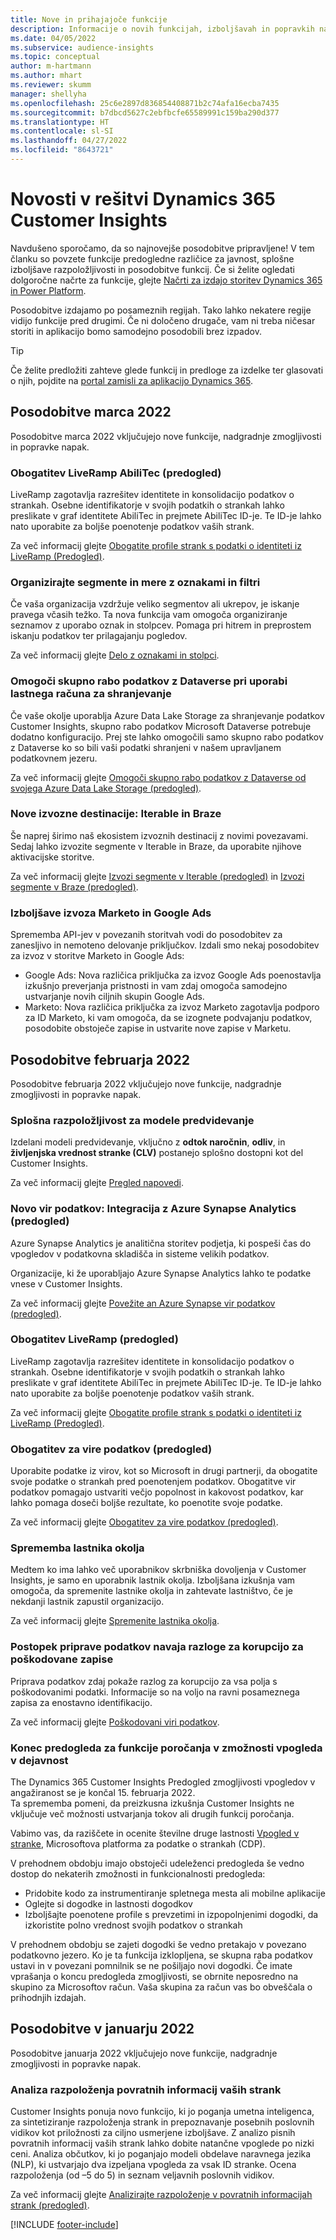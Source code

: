 ```yaml
---
title: Nove in prihajajoče funkcije
description: Informacije o novih funkcijah, izboljšavah in popravkih napak.
ms.date: 04/05/2022
ms.subservice: audience-insights
ms.topic: conceptual
author: m-hartmann
ms.author: mhart
ms.reviewer: skumm
manager: shellyha
ms.openlocfilehash: 25c6e2897d836854408871b2c74afa16ecba7435
ms.sourcegitcommit: b7dbcd5627c2ebfbcfe65589991c159ba290d377
ms.translationtype: HT
ms.contentlocale: sl-SI
ms.lasthandoff: 04/27/2022
ms.locfileid: "8643721"
---
```

# <a name="whats-new-in-dynamics-365-customer-insights"></a>Novosti v rešitvi Dynamics 365 Customer Insights

Navdušeno sporočamo, da so najnovejše posodobitve pripravljene! V tem članku so povzete funkcije predogledne različice za javnost, splošne izboljšave razpoložljivosti in posodobitve funkcij. Če si želite ogledati dolgoročne načrte za funkcije, glejte [Načrti za izdajo storitev Dynamics 365 in Power Platform](/dynamics365/release-plans/).

Posodobitve izdajamo po posameznih regijah. Tako lahko nekatere regije vidijo funkcije pred drugimi. Če ni določeno drugače, vam ni treba ničesar storiti in aplikacijo bomo samodejno posodobili brez izpadov.

> [!TIP]
> Če želite predložiti zahteve glede funkcij in predloge za izdelke ter glasovati o njih, pojdite na [portal zamisli za aplikacijo Dynamics 365](https://experience.dynamics.com/ideas/categories/?forum=79a8c474-4e35-e911-a971-000d3a4f3343&forumName=Dynamics%20365%20Customer%20Insights).


## <a name="march-2022-updates"></a>Posodobitve marca 2022

Posodobitve marca 2022 vključujejo nove funkcije, nadgradnje zmogljivosti in popravke napak.

### <a name="liveramp-abilitec-enrichment-preview"></a>Obogatitev LiveRamp AbiliTec (predogled)

LiveRamp zagotavlja razrešitev identitete in konsolidacijo podatkov o strankah. Osebne identifikatorje v svojih podatkih o strankah lahko preslikate v graf identitete AbiliTec in prejmete AbiliTec ID-je. Te ID-je lahko nato uporabite za boljše poenotenje podatkov vaših strank.

Za več informacij glejte [Obogatite profile strank s podatki o identiteti iz LiveRamp (Predogled)](enrichment-liveramp.md).

### <a name="organize-segments-and-measures-with-tags-and-filters"></a>Organizirajte segmente in mere z oznakami in filtri
Če vaša organizacija vzdržuje veliko segmentov ali ukrepov, je iskanje pravega včasih težko. Ta nova funkcija vam omogoča organiziranje seznamov z uporabo oznak in stolpcev. Pomaga pri hitrem in preprostem iskanju podatkov ter prilagajanju pogledov.

Za več informacij glejte [Delo z oznakami in stolpci](work-with-tags-columns.md).

### <a name="enable-data-sharing-with-dataverse-when-using-your-own-storage-account"></a>Omogoči skupno rabo podatkov z Dataverse pri uporabi lastnega računa za shranjevanje

Če vaše okolje uporablja Azure Data Lake Storage za shranjevanje podatkov Customer Insights, skupno rabo podatkov Microsoft Dataverse potrebuje dodatno konfiguracijo.
Prej ste lahko omogočili samo skupno rabo podatkov z Dataverse ko so bili vaši podatki shranjeni v našem upravljanem podatkovnem jezeru. 

Za več informacij glejte [Omogoči skupno rabo podatkov z Dataverse od svojega Azure Data Lake Storage (predogled)](manage-environments.md#enable-data-sharing-with-dataverse-from-your-own-azure-data-lake-storage-preview).

### <a name="new-export-destinations-iterable-and-braze"></a>Nove izvozne destinacije: Iterable in Braze

Še naprej širimo naš ekosistem izvoznih destinacij z novimi povezavami. Sedaj lahko izvozite segmente v Iterable in Braze, da uporabite njihove aktivacijske storitve.

Za več informacij glejte [Izvozi segmente v Iterable (predogled)](export-iterable.md) in [Izvozi segmente v Braze (predogled)](export-braze.md).

### <a name="improvements-to-marketo-and-google-ads-export"></a>Izboljšave izvoza Marketo in Google Ads

Sprememba API-jev v povezanih storitvah vodi do posodobitev za zanesljivo in nemoteno delovanje priključkov. Izdali smo nekaj posodobitev za izvoz v storitve Marketo in Google Ads:

- Google Ads: Nova različica priključka za izvoz Google Ads poenostavlja izkušnjo preverjanja pristnosti in vam zdaj omogoča samodejno ustvarjanje novih ciljnih skupin Google Ads. 
- Marketo: Nova različica priključka za izvoz Marketo zagotavlja podporo za ID Marketo, ki vam omogoča, da se izognete podvajanju podatkov, posodobite obstoječe zapise in ustvarite nove zapise v Marketu. 


## <a name="february-2022-updates"></a>Posodobitve februarja 2022

Posodobitve februarja 2022 vključujejo nove funkcije, nadgradnje zmogljivosti in popravke napak.

### <a name="general-availability-for-prediction-models"></a>Splošna razpoložljivost za modele predvidevanje

Izdelani modeli predvidevanje, vključno z **odtok naročnin**, **odliv**, in **življenjska vrednost stranke (CLV)** postanejo splošno dostopni kot del Customer Insights. 

Za več informacij glejte [Pregled napovedi](predictions-overview.md).

### <a name="new-data-source-integration-with-azure-synapse-analytics-preview"></a>Novo vir podatkov: Integracija z Azure Synapse Analytics (predogled)

Azure Synapse Analytics je analitična storitev podjetja, ki pospeši čas do vpogledov v podatkovna skladišča in sisteme velikih podatkov.

Organizacije, ki že uporabljajo Azure Synapse Analytics lahko te podatke vnese v Customer Insights. 

Za več informacij glejte [Povežite an Azure Synapse vir podatkov (predogled)](connect-synapse.md).

### <a name="liveramp-enrichment-preview"></a>Obogatitev LiveRamp (predogled)

LiveRamp zagotavlja razrešitev identitete in konsolidacijo podatkov o strankah. Osebne identifikatorje v svojih podatkih o strankah lahko preslikate v graf identitete AbiliTec in prejmete AbiliTec ID-je. Te ID-je lahko nato uporabite za boljše poenotenje podatkov vaših strank.

Za več informacij glejte [Obogatite profile strank s podatki o identiteti iz LiveRamp (Predogled)](enrichment-liveramp.md).

### <a name="enrichment-for-data-sources-preview"></a>Obogatitev za vire podatkov (predogled)

Uporabite podatke iz virov, kot so Microsoft in drugi partnerji, da obogatite svoje podatke o strankah pred poenotenjem podatkov. Obogatitve vir podatkov pomagajo ustvariti večjo popolnost in kakovost podatkov, kar lahko pomaga doseči boljše rezultate, ko poenotite svoje podatke.

Za več informacij glejte [Obogatitev za vire podatkov (predogled)](data-sources-enrichment.md).

### <a name="change-owner-of-environment"></a>Sprememba lastnika okolja

Medtem ko ima lahko več uporabnikov skrbniška dovoljenja v Customer Insights, je samo en uporabnik lastnik okolja. Izboljšana izkušnja vam omogoča, da spremenite lastnike okolja in zahtevate lastništvo, če je nekdanji lastnik zapustil organizacijo. 

Za več informacij glejte [Spremenite lastnika okolja](manage-environments.md#change-the-owner-of-an-environment).

### <a name="data-preparation-process-lists-corruption-reason-for-corrupted-records"></a>Postopek priprave podatkov navaja razloge za korupcijo za poškodovane zapise

Priprava podatkov zdaj pokaže razlog za korupcijo za vsa polja s poškodovanimi podatki. Informacije so na voljo na ravni posameznega zapisa za enostavno identifikacijo. 

Za več informacij glejte [Poškodovani viri podatkov](entities.md#corrupted-data-sources).

### <a name="end-of-preview-for-reporting-features-in-the-engagement-insights-capability"></a>Konec predogleda za funkcije poročanja v zmožnosti vpogleda v dejavnost

The Dynamics 365 Customer Insights Predogled zmogljivosti vpogledov v angažiranost se je končal 15. februarja 2022.  
Ta sprememba pomeni, da preizkusna izkušnja Customer Insights ne vključuje več možnosti ustvarjanja tokov ali drugih funkcij poročanja.

Vabimo vas, da raziščete in ocenite številne druge lastnosti [Vpogled v stranke](https://dynamics.microsoft.com/ai/customer-insights/), Microsoftova platforma za podatke o strankah (CDP).    
 
V prehodnem obdobju imajo obstoječi udeleženci predogleda še vedno dostop do nekaterih zmožnosti in funkcionalnosti predogleda:

- Pridobite kodo za instrumentiranje spletnega mesta ali mobilne aplikacije 
- Oglejte si dogodke in lastnosti dogodkov 
- Izboljšajte poenotene profile s prevzetimi in izpopolnjenimi dogodki, da izkoristite polno vrednost svojih podatkov o strankah
  
V prehodnem obdobju se zajeti dogodki še vedno pretakajo v povezano podatkovno jezero. Ko je ta funkcija izklopljena, se skupna raba podatkov ustavi in v povezani pomnilnik se ne pošiljajo novi dogodki.
Če imate vprašanja o koncu predogleda zmogljivosti, se obrnite neposredno na skupino za Microsoftov račun. Vaša skupina za račun vas bo obveščala o prihodnjih izdajah. 

## <a name="january-2022-updates"></a>Posodobitve v januarju 2022

Posodobitve januarja 2022 vključujejo nove funkcije, nadgradnje zmogljivosti in popravke napak.

### <a name="sentiment-analysis-of-your-customers-feedback"></a>Analiza razpoloženja povratnih informacij vaših strank

Customer Insights ponuja novo funkcijo, ki jo poganja umetna inteligenca, za sintetiziranje razpoloženja strank in prepoznavanje posebnih poslovnih vidikov kot priložnosti za ciljno usmerjene izboljšave. Z analizo pisnih povratnih informacij vaših strank lahko dobite natančne vpoglede po nizki ceni. Analiza občutkov, ki jo poganjajo modeli obdelave naravnega jezika (NLP), ki ustvarjajo dva izpeljana vpogleda za vsak ID stranke. Ocena razpoloženja (od –5 do 5) in seznam veljavnih poslovnih vidikov. 

Za več informacij glejte [Analizirajte razpoloženje v povratnih informacijah strank (predogled)](sentiment-analysis.md).


[!INCLUDE [footer-include](includes/footer-banner.md)]